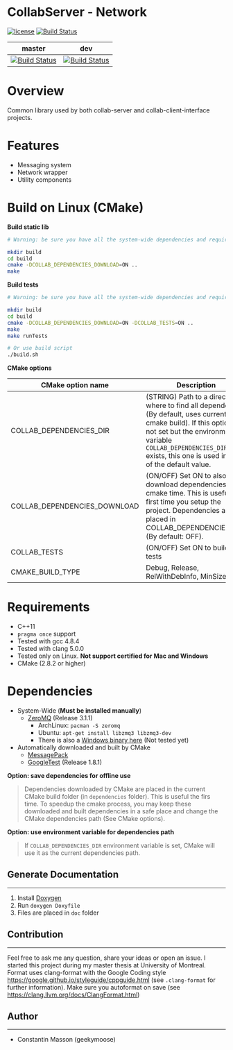 # CollabServer - Network

[![license](https://img.shields.io/badge/license-LGPLv3.0-blue.svg)](https://github.com/CollabServer/collabserver-network/blob/master/LICENSE.txt)
[![Build Status](https://travis-ci.org/CollabServer/collabserver-network.svg?branch=master)](https://travis-ci.org/CollabServer/collabserver-network)

| master | dev |
| :-----: | :-----: |
| [![Build Status](https://travis-ci.org/CollabServer/collabserver-network.svg?branch=master)](https://travis-ci.org/CollabServer/collabserver-network) | [![Build Status](https://travis-ci.org/CollabServer/collabserver-network.svg?branch=dev)](https://travis-ci.org/CollabServer/collabserver-network) |


# Overview
Common library used by both collab-server and collab-client-interface projects.


# Features
- Messaging system
- Network wrapper
- Utility components


# Build on Linux (CMake)
**Build static lib**
```bash
# Warning: be sure you have all the system-wide dependencies and requirements

mkdir build
cd build
cmake -DCOLLAB_DEPENDENCIES_DOWNLOAD=ON ..
make
```

**Build tests**
```bash
# Warning: be sure you have all the system-wide dependencies and requirements

mkdir build
cd build
cmake -DCOLLAB_DEPENDENCIES_DOWNLOAD=ON -DCOLLAB_TESTS=ON ..
make
make runTests

# Or use build script
./build.sh
```

**CMake options**

| CMake option name | Description |
| --- | --- |
| COLLAB_DEPENDENCIES_DIR | (STRING) Path to a directory where to find all dependencies (By default, uses current cmake build). If this option is not set but the environment variable `COLLAB_DEPENDENCIES_DIR` exists, this one is used instead of the default value. |
| COLLAB_DEPENDENCIES_DOWNLOAD | (ON/OFF) Set ON to also download dependencies at cmake time. This is useful the first time you setup the project. Dependencies are placed in COLLAB_DEPENDENCIES_DIR. (By default: OFF).|
| COLLAB_TESTS | (ON/OFF) Set ON to build unit tests |
| CMAKE_BUILD_TYPE | Debug, Release, RelWithDebInfo, MinSizeRel |


# Requirements
- C++11
- `pragma once` support
- Tested with gcc 4.8.4
- Tested with clang 5.0.0
- Tested only on Linux. **Not support certified for Mac and Windows**
- CMake (2.8.2 or higher)


# Dependencies
- System-Wide (**Must be installed manually**)
    - [ZeroMQ](http://zeromq.org/) (Release 3.1.1)
        - ArchLinux: `pacman -S zeromq`
        - Ubuntu: `apt-get install libzmq3 libzmq3-dev`
        - There is also a [Windows binary here](http://zeromq.org/distro:microsoft-windows) (Not tested yet)
- Automatically downloaded and built by CMake
    - [MessagePack](https://msgpack.org/)
    - [GoogleTest](https://github.com/google/googletest) (Release 1.8.1)

**Option: save dependencies for offline use**
> Dependencies downloaded by CMake are placed in the current CMake build folder
> (in `dependencies` folder).
> This is useful the firs time.
> To speedup the cmake process, you may keep these downloaded and built dependencies
> in a safe place and change the CMake dependencies path (See CMake options).

**Option: use environment variable for dependencies path**
> If `COLLAB_DEPENDENCIES_DIR` environment variable is set, CMake will use
> it as the current dependencies path.

## Generate Documentation

---

1. Install [Doxygen](https://www.stack.nl/~dimitri/doxygen/)
1. Run `doxygen Doxyfile`
1. Files are placed in `doc` folder

## Contribution

---

Feel free to ask me any question, share your ideas or open an issue.
I started this project during my master thesis at University of Montreal.
Format uses clang-format with the Google Coding style <https://google.github.io/styleguide/cppguide.html> (see `.clang-format` for further information).
Make sure you autoformat on save (see <https://clang.llvm.org/docs/ClangFormat.html>)

## Author

---

- Constantin Masson (geekymoose)
